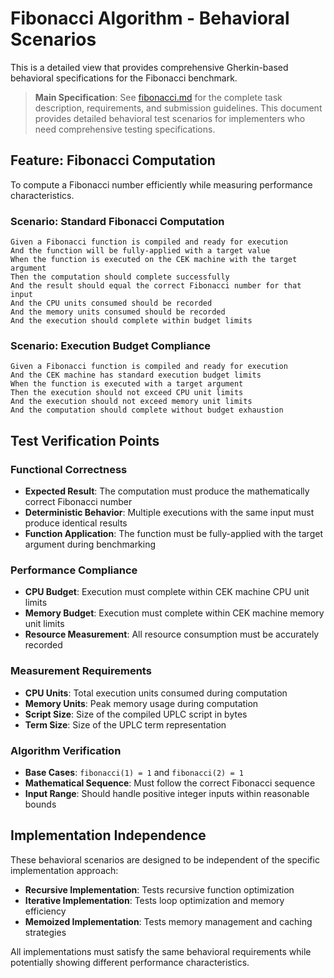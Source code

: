 # Fibonacci Algorithm - Behavioral Scenarios

This is a detailed view that provides comprehensive Gherkin-based behavioral specifications for the Fibonacci benchmark. 

> **Main Specification**: See [fibonacci.md](./fibonacci.md) for the complete task description, requirements, and submission guidelines. This document provides detailed behavioral test scenarios for implementers who need comprehensive testing specifications.

## Feature: Fibonacci Computation

To compute a Fibonacci number efficiently while measuring performance characteristics.

### Scenario: Standard Fibonacci Computation

```gherkin
Given a Fibonacci function is compiled and ready for execution
And the function will be fully-applied with a target value
When the function is executed on the CEK machine with the target argument
Then the computation should complete successfully
And the result should equal the correct Fibonacci number for that input
And the CPU units consumed should be recorded
And the memory units consumed should be recorded
And the execution should complete within budget limits
```

### Scenario: Execution Budget Compliance

```gherkin
Given a Fibonacci function is compiled and ready for execution
And the CEK machine has standard execution budget limits
When the function is executed with a target argument
Then the execution should not exceed CPU unit limits
And the execution should not exceed memory unit limits
And the computation should complete without budget exhaustion
```

## Test Verification Points

### Functional Correctness

- **Expected Result**: The computation must produce the mathematically correct Fibonacci number
- **Deterministic Behavior**: Multiple executions with the same input must produce identical results
- **Function Application**: The function must be fully-applied with the target argument during benchmarking

### Performance Compliance

- **CPU Budget**: Execution must complete within CEK machine CPU unit limits
- **Memory Budget**: Execution must complete within CEK machine memory unit limits
- **Resource Measurement**: All resource consumption must be accurately recorded

### Measurement Requirements

- **CPU Units**: Total execution units consumed during computation
- **Memory Units**: Peak memory usage during computation
- **Script Size**: Size of the compiled UPLC script in bytes
- **Term Size**: Size of the UPLC term representation

### Algorithm Verification

- **Base Cases**: `fibonacci(1) = 1` and `fibonacci(2) = 1`
- **Mathematical Sequence**: Must follow the correct Fibonacci sequence
- **Input Range**: Should handle positive integer inputs within reasonable bounds

## Implementation Independence

These behavioral scenarios are designed to be independent of the specific implementation approach:

- **Recursive Implementation**: Tests recursive function optimization
- **Iterative Implementation**: Tests loop optimization and memory efficiency
- **Memoized Implementation**: Tests memory management and caching strategies

All implementations must satisfy the same behavioral requirements while potentially showing different performance characteristics.

